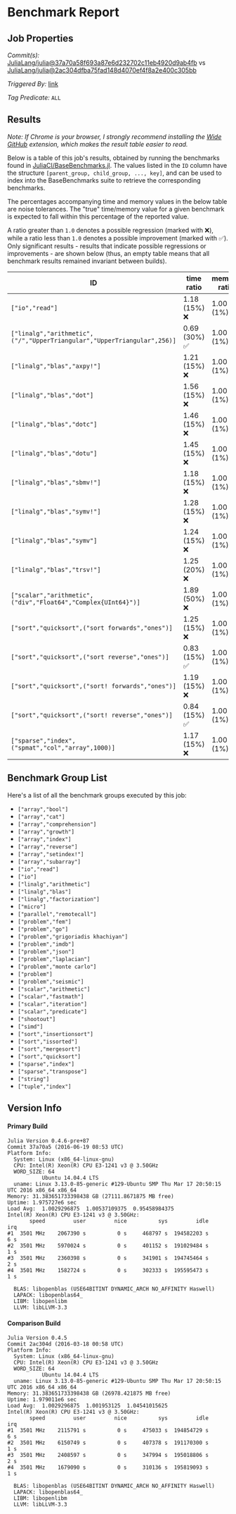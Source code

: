 # Benchmark Report

## Job Properties

*Commit(s):* [JuliaLang/julia@37a70a58f693a87e6d232702c11eb4920d9ab4fb](https://github.com/JuliaLang/julia/commit/37a70a58f693a87e6d232702c11eb4920d9ab4fb) vs [JuliaLang/julia@2ac304dfba75fad148d4070ef4f8a2e400c305bb](https://github.com/JuliaLang/julia/commit/2ac304dfba75fad148d4070ef4f8a2e400c305bb)

*Triggered By:* [link](https://github.com/JuliaLang/julia/pull/16980#issuecomment-226986755)

*Tag Predicate:* `ALL`

## Results

*Note: If Chrome is your browser, I strongly recommend installing the [Wide GitHub](https://chrome.google.com/webstore/detail/wide-github/kaalofacklcidaampbokdplbklpeldpj?hl=en)
extension, which makes the result table easier to read.*

Below is a table of this job's results, obtained by running the benchmarks found in
[JuliaCI/BaseBenchmarks.jl](https://github.com/JuliaCI/BaseBenchmarks.jl). The values
listed in the `ID` column have the structure `[parent_group, child_group, ..., key]`,
and can be used to index into the BaseBenchmarks suite to retrieve the corresponding
benchmarks.

The percentages accompanying time and memory values in the below table are noise tolerances. The "true"
time/memory value for a given benchmark is expected to fall within this percentage of the reported value.

A ratio greater than `1.0` denotes a possible regression (marked with :x:), while a ratio less
than `1.0` denotes a possible improvement (marked with :white_check_mark:). Only significant results - results
that indicate possible regressions or improvements - are shown below (thus, an empty table means that all
benchmark results remained invariant between builds).

| ID | time ratio | memory ratio |
|----|------------|--------------|
| `["io","read"]` | 1.18 (15%) :x: | 1.00 (1%)  |
| `["linalg","arithmetic",("/","UpperTriangular","UpperTriangular",256)]` | 0.69 (30%) :white_check_mark: | 1.00 (1%)  |
| `["linalg","blas","axpy!"]` | 1.21 (15%) :x: | 1.00 (1%)  |
| `["linalg","blas","dot"]` | 1.56 (15%) :x: | 1.00 (1%)  |
| `["linalg","blas","dotc"]` | 1.46 (15%) :x: | 1.00 (1%)  |
| `["linalg","blas","dotu"]` | 1.45 (15%) :x: | 1.00 (1%)  |
| `["linalg","blas","sbmv!"]` | 1.18 (15%) :x: | 1.00 (1%)  |
| `["linalg","blas","symv!"]` | 1.28 (15%) :x: | 1.00 (1%)  |
| `["linalg","blas","symv"]` | 1.24 (15%) :x: | 1.00 (1%)  |
| `["linalg","blas","trsv!"]` | 1.25 (20%) :x: | 1.00 (1%)  |
| `["scalar","arithmetic",("div","Float64","Complex{UInt64}")]` | 1.89 (50%) :x: | 1.00 (1%)  |
| `["sort","quicksort",("sort forwards","ones")]` | 1.25 (15%) :x: | 1.00 (1%)  |
| `["sort","quicksort",("sort reverse","ones")]` | 0.83 (15%) :white_check_mark: | 1.00 (1%)  |
| `["sort","quicksort",("sort! forwards","ones")]` | 1.19 (15%) :x: | 1.00 (1%)  |
| `["sort","quicksort",("sort! reverse","ones")]` | 0.84 (15%) :white_check_mark: | 1.00 (1%)  |
| `["sparse","index",("spmat","col","array",1000)]` | 1.17 (15%) :x: | 1.00 (1%)  |

## Benchmark Group List

Here's a list of all the benchmark groups executed by this job:

- `["array","bool"]`
- `["array","cat"]`
- `["array","comprehension"]`
- `["array","growth"]`
- `["array","index"]`
- `["array","reverse"]`
- `["array","setindex!"]`
- `["array","subarray"]`
- `["io","read"]`
- `["io"]`
- `["linalg","arithmetic"]`
- `["linalg","blas"]`
- `["linalg","factorization"]`
- `["micro"]`
- `["parallel","remotecall"]`
- `["problem","fem"]`
- `["problem","go"]`
- `["problem","grigoriadis khachiyan"]`
- `["problem","imdb"]`
- `["problem","json"]`
- `["problem","laplacian"]`
- `["problem","monte carlo"]`
- `["problem"]`
- `["problem","seismic"]`
- `["scalar","arithmetic"]`
- `["scalar","fastmath"]`
- `["scalar","iteration"]`
- `["scalar","predicate"]`
- `["shootout"]`
- `["simd"]`
- `["sort","insertionsort"]`
- `["sort","issorted"]`
- `["sort","mergesort"]`
- `["sort","quicksort"]`
- `["sparse","index"]`
- `["sparse","transpose"]`
- `["string"]`
- `["tuple","index"]`

## Version Info

#### Primary Build

```
Julia Version 0.4.6-pre+87
Commit 37a70a5 (2016-06-19 08:53 UTC)
Platform Info:
  System: Linux (x86_64-linux-gnu)
  CPU: Intel(R) Xeon(R) CPU E3-1241 v3 @ 3.50GHz
  WORD_SIZE: 64
           Ubuntu 14.04.4 LTS
  uname: Linux 3.13.0-85-generic #129-Ubuntu SMP Thu Mar 17 20:50:15 UTC 2016 x86_64 x86_64
Memory: 31.383651733398438 GB (27111.8671875 MB free)
Uptime: 1.975727e6 sec
Load Avg:  1.0029296875  1.00537109375  0.95458984375
Intel(R) Xeon(R) CPU E3-1241 v3 @ 3.50GHz: 
       speed         user         nice          sys         idle          irq
#1  3501 MHz    2067390 s          0 s     468797 s  194582203 s          6 s
#2  3501 MHz    5970024 s          0 s     401152 s  191029484 s          1 s
#3  3501 MHz    2360398 s          0 s     341901 s  194745464 s          2 s
#4  3501 MHz    1582724 s          0 s     302333 s  195595473 s          1 s

  BLAS: libopenblas (USE64BITINT DYNAMIC_ARCH NO_AFFINITY Haswell)
  LAPACK: libopenblas64_
  LIBM: libopenlibm
  LLVM: libLLVM-3.3

```

#### Comparison Build

```
Julia Version 0.4.5
Commit 2ac304d (2016-03-18 00:58 UTC)
Platform Info:
  System: Linux (x86_64-linux-gnu)
  CPU: Intel(R) Xeon(R) CPU E3-1241 v3 @ 3.50GHz
  WORD_SIZE: 64
           Ubuntu 14.04.4 LTS
  uname: Linux 3.13.0-85-generic #129-Ubuntu SMP Thu Mar 17 20:50:15 UTC 2016 x86_64 x86_64
Memory: 31.383651733398438 GB (26978.421875 MB free)
Uptime: 1.979011e6 sec
Load Avg:  1.0029296875  1.001953125  1.04541015625
Intel(R) Xeon(R) CPU E3-1241 v3 @ 3.50GHz: 
       speed         user         nice          sys         idle          irq
#1  3501 MHz    2115791 s          0 s     475033 s  194854729 s          6 s
#2  3501 MHz    6150749 s          0 s     407378 s  191170300 s          1 s
#3  3501 MHz    2408597 s          0 s     347994 s  195018806 s          2 s
#4  3501 MHz    1679090 s          0 s     310136 s  195819093 s          1 s

  BLAS: libopenblas (USE64BITINT DYNAMIC_ARCH NO_AFFINITY Haswell)
  LAPACK: libopenblas64_
  LIBM: libopenlibm
  LLVM: libLLVM-3.3

```
